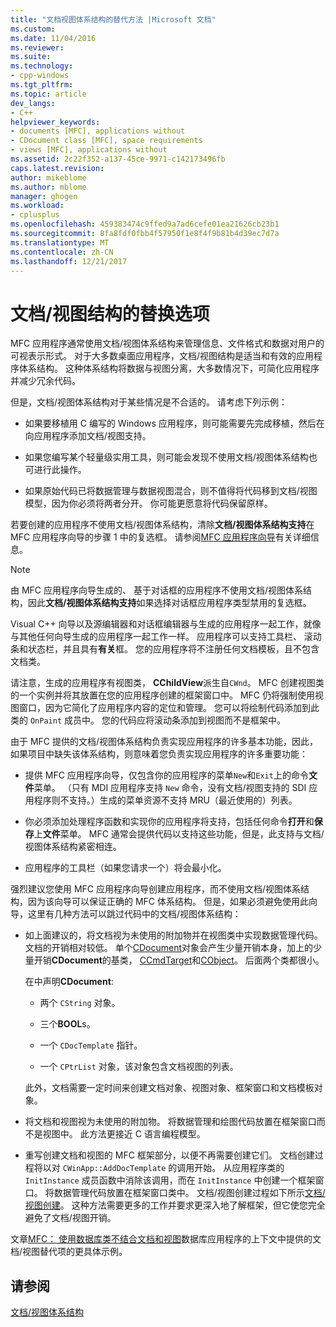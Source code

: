 ```yaml
---
title: "文档视图体系结构的替代方法 |Microsoft 文档"
ms.custom: 
ms.date: 11/04/2016
ms.reviewer: 
ms.suite: 
ms.technology:
- cpp-windows
ms.tgt_pltfrm: 
ms.topic: article
dev_langs:
- C++
helpviewer_keywords:
- documents [MFC], applications without
- CDocument class [MFC], space requirements
- views [MFC], applications without
ms.assetid: 2c22f352-a137-45ce-9971-c142173496fb
caps.latest.revision: 
author: mikeblome
ms.author: mblome
manager: ghogen
ms.workload:
- cplusplus
ms.openlocfilehash: 459383474c9ffed9a7ad6cefe01ea21626cb23b1
ms.sourcegitcommit: 8fa8fdf0fbb4f57950f1e8f4f9b81b4d39ec7d7a
ms.translationtype: MT
ms.contentlocale: zh-CN
ms.lasthandoff: 12/21/2017
---
```

# <a name="alternatives-to-the-documentview-architecture"></a>文档/视图结构的替换选项
MFC 应用程序通常使用文档/视图体系结构来管理信息、文件格式和数据对用户的可视表示形式。 对于大多数桌面应用程序，文档/视图结构是适当和有效的应用程序体系结构。 这种体系结构将数据与视图分离，大多数情况下，可简化应用程序并减少冗余代码。  
  
 但是，文档/视图体系结构对于某些情况是不合适的。 请考虑下列示例：  
  
-   如果要移植用 C 编写的 Windows 应用程序，则可能需要先完成移植，然后在向应用程序添加文档/视图支持。  
  
-   如果您编写某个轻量级实用工具，则可能会发现不使用文档/视图体系结构也可进行此操作。  
  
-   如果原始代码已将数据管理与数据视图混合，则不值得将代码移到文档/视图模型，因为你必须将两者分开。 你可能更愿意将代码保留原样。  
  
 若要创建的应用程序不使用文档/视图体系结构，清除**文档/视图体系结构支持**在 MFC 应用程序向导的步骤 1 中的复选框。 请参阅[MFC 应用程序向导](../mfc/reference/mfc-application-wizard.md)有关详细信息。  
  
> [!NOTE]
>  由 MFC 应用程序向导生成的、 基于对话框的应用程序不使用文档/视图体系结构，因此**文档/视图体系结构支持**如果选择对话框应用程序类型禁用的复选框。  
  
 Visual C++ 向导以及源编辑器和对话框编辑器与生成的应用程序一起工作，就像与其他任何向导生成的应用程序一起工作一样。 应用程序可以支持工具栏、 滚动条和状态栏，并且具有**有关**框。 您的应用程序将不注册任何文档模板，且不包含文档类。  
  
 请注意，生成的应用程序有视图类， **CChildView**派生自`CWnd`。 MFC 创建视图类的一个实例并将其放置在您的应用程序创建的框架窗口中。 MFC 仍将强制使用视图窗口，因为它简化了应用程序内容的定位和管理。 您可以将绘制代码添加到此类的 `OnPaint` 成员中。 您的代码应将滚动条添加到视图而不是框架中。  
  
 由于 MFC 提供的文档/视图体系结构负责实现应用程序的许多基本功能，因此，如果项目中缺失该体系结构，则意味着您负责实现应用程序的许多重要功能：  
  
-   提供 MFC 应用程序向导，仅包含你的应用程序的菜单`New`和`Exit`上的命令**文件**菜单。 （只有 MDI 应用程序支持 `New` 命令，没有文档/视图支持的 SDI 应用程序则不支持。）生成的菜单资源不支持 MRU（最近使用的）列表。  
  
-   你必须添加处理程序函数和实现你的应用程序将支持，包括任何命令**打开**和**保存**上**文件**菜单。 MFC 通常会提供代码以支持这些功能，但是，此支持与文档/视图体系结构紧密相连。  
  
-   应用程序的工具栏（如果您请求一个）将会最小化。  
  
 强烈建议您使用 MFC 应用程序向导创建应用程序，而不使用文档/视图体系结构，因为该向导可以保证正确的 MFC 体系结构。 但是，如果必须避免使用此向导，这里有几种方法可以跳过代码中的文档/视图体系结构：  
  
-   如上面建议的，将文档视为未使用的附加物并在视图类中实现数据管理代码。 文档的开销相对较低。 单个[CDocument](../mfc/reference/cdocument-class.md)对象会产生少量开销本身，加上的少量开销**CDocument**的基类， [CCmdTarget](../mfc/reference/ccmdtarget-class.md)和[CObject](../mfc/reference/cobject-class.md)。 后面两个类都很小。  
  
     在中声明**CDocument**:  
  
    -   两个 `CString` 对象。  
  
    -   三个**BOOL**s。  
  
    -   一个 `CDocTemplate` 指针。  
  
    -   一个 `CPtrList` 对象，该对象包含文档视图的列表。  
  
     此外，文档需要一定时间来创建文档对象、视图对象、框架窗口和文档模板对象。  
  
-   将文档和视图视为未使用的附加物。 将数据管理和绘图代码放置在框架窗口而不是视图中。 此方法更接近 C 语言编程模型。  
  
-   重写创建文档和视图的 MFC 框架部分，以便不再需要创建它们。 文档创建过程将以对 `CWinApp::AddDocTemplate` 的调用开始。 从应用程序类的 `InitInstance` 成员函数中消除该调用，而在 `InitInstance` 中创建一个框架窗口。 将数据管理代码放置在框架窗口类中。 文档/视图创建过程如下所示[文档/视图创建](../mfc/document-view-creation.md)。 这种方法需要更多的工作并要求更深入地了解框架，但它使您完全避免了文档/视图开销。  
  
 文章[MFC： 使用数据库类不结合文档和视图](../data/mfc-using-database-classes-without-documents-and-views.md)数据库应用程序的上下文中提供的文档/视图替代项的更具体示例。  
  
## <a name="see-also"></a>请参阅  
 [文档/视图体系结构](../mfc/document-view-architecture.md)

